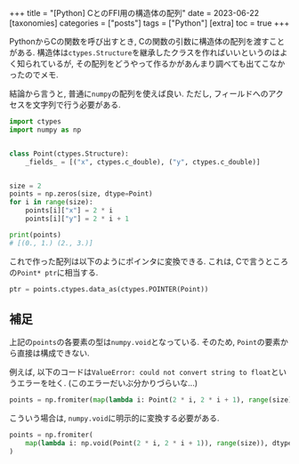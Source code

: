 +++
title = "[Python] CとのFFI用の構造体の配列"
date = 2023-06-22
[taxonomies]
categories = ["posts"]
tags = ["Python"]
[extra]
toc = true
+++

PythonからCの関数を呼び出すとき, Cの関数の引数に構造体の配列を渡すことがある.
構造体は`ctypes.Structure`を継承したクラスを作ればいいというのはよく知られているが, その配列をどうやって作るかがあんまり調べても出てこなかったのでメモ.

結論から言うと, 普通に`numpy`の配列を使えば良い.
ただし, フィールドへのアクセスを文字列で行う必要がある.

```python
import ctypes
import numpy as np


class Point(ctypes.Structure):
    _fields_ = [("x", ctypes.c_double), ("y", ctypes.c_double)]


size = 2
points = np.zeros(size, dtype=Point)
for i in range(size):
    points[i]["x"] = 2 * i
    points[i]["y"] = 2 * i + 1

print(points)
# [(0., 1.) (2., 3.)]
```

これで作った配列は以下のようにポインタに変換できる.
これは, Cで言うところの`Point* ptr`に相当する.

```python
ptr = points.ctypes.data_as(ctypes.POINTER(Point))
```

## 補足

上記の`points`の各要素の型は`numpy.void`となっている.
そのため, `Point`の要素から直接は構成できない.

例えば, 以下のコードは`ValueError: could not convert string to float`というエラーを吐く.
(このエラーだいぶ分かりづらいな...)

```python
points = np.fromiter(map(lambda i: Point(2 * i, 2 * i + 1), range(size)), dtype=Point)
```

こういう場合は, `numpy.void`に明示的に変換する必要がある.

```python
points = np.fromiter(
    map(lambda i: np.void(Point(2 * i, 2 * i + 1)), range(size)), dtype=Point
)
```
